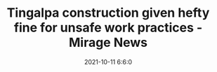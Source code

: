 ---
"title": "Tingalpa construction given hefty fine for unsafe work practices - Mirage News"
"date": "2021-10-11 6:6:0"
"feed_name": "GOOGLENEWSCONSTRUCTION"
"feed_website": "https://news.google.com/search?q=construction%2Bincident&hl=en-US&gl=US&ceid=US:en"
"feed_rss": "https://news.google.com/rss/search?q=construction%2Bincident&hl=en-US&gl=US&ceid=US:en"
"link": "https://www.miragenews.com/tingalpa-construction-given-hefty-fine-for-649168/"
"source": "{'href': 'https://www.miragenews.com', 'title': 'Mirage News'}"
"file": "_posts/2021-1-1-17e07a8567ce7384ee16be7d5d1202b9e2ca8f1f.md"
"accident": "0"
"drilling": "0"
"dead": "0"
"injured": "0"
"arrested": "0"
"place": "unknown place"
"where": "unknown site"
"causes": "unknown"
"place_uri": "unknown place"
---